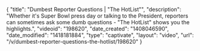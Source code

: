 {
    "title": "Dumbest Reporter Questions | \"The HotList\"",
    "description": "Whether it's Super Bowl press day or talking to the President, reporters can sometimes ask some dumb questions - \"The HotList\" shows you the highlights.",
    "videoid": "198620",
    "date_created": "1408046590",
    "date_modified": "1418181884",
    "type": "captivate",
    "layout": "video",
    "url": "\/v\/dumbest-reporter-questions-the-hotlist\/198620"
}